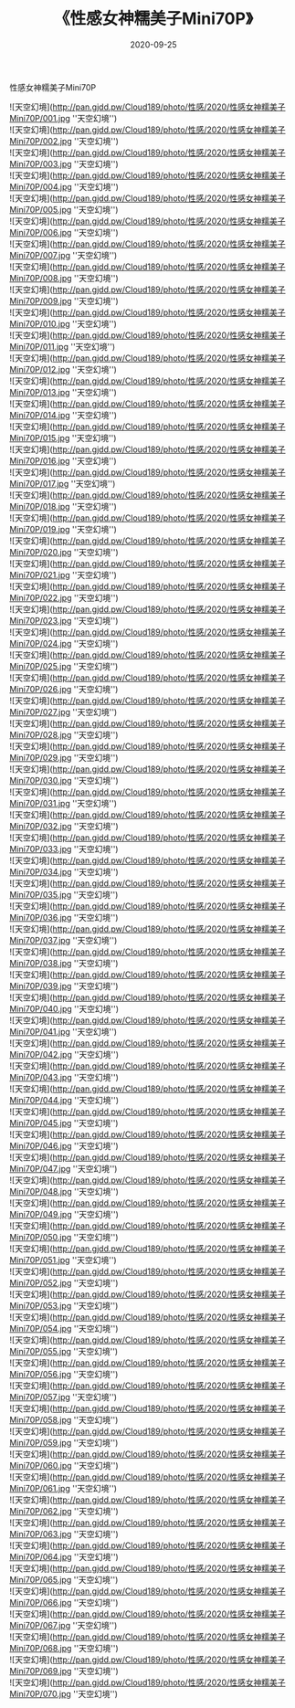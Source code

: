 ﻿---
layout: post
title:  《性感女神糯美子Mini70P》
date:   2020-09-25
img: http://pan.gjdd.pw/Cloud189/photo/性感/2020/性感女神糯美子Mini70P/000.jpg
categories: [美女, 性感, 泳衣]
---

性感女神糯美子Mini70P



![天空幻境](http://pan.gjdd.pw/Cloud189/photo/性感/2020/性感女神糯美子Mini70P/001.jpg ''天空幻境'') <br>
![天空幻境](http://pan.gjdd.pw/Cloud189/photo/性感/2020/性感女神糯美子Mini70P/002.jpg ''天空幻境'') <br>
![天空幻境](http://pan.gjdd.pw/Cloud189/photo/性感/2020/性感女神糯美子Mini70P/003.jpg ''天空幻境'') <br>
![天空幻境](http://pan.gjdd.pw/Cloud189/photo/性感/2020/性感女神糯美子Mini70P/004.jpg ''天空幻境'') <br>
![天空幻境](http://pan.gjdd.pw/Cloud189/photo/性感/2020/性感女神糯美子Mini70P/005.jpg ''天空幻境'') <br>
![天空幻境](http://pan.gjdd.pw/Cloud189/photo/性感/2020/性感女神糯美子Mini70P/006.jpg ''天空幻境'') <br>
![天空幻境](http://pan.gjdd.pw/Cloud189/photo/性感/2020/性感女神糯美子Mini70P/007.jpg ''天空幻境'') <br>
![天空幻境](http://pan.gjdd.pw/Cloud189/photo/性感/2020/性感女神糯美子Mini70P/008.jpg ''天空幻境'') <br>
![天空幻境](http://pan.gjdd.pw/Cloud189/photo/性感/2020/性感女神糯美子Mini70P/009.jpg ''天空幻境'') <br>
![天空幻境](http://pan.gjdd.pw/Cloud189/photo/性感/2020/性感女神糯美子Mini70P/010.jpg ''天空幻境'') <br>
![天空幻境](http://pan.gjdd.pw/Cloud189/photo/性感/2020/性感女神糯美子Mini70P/011.jpg ''天空幻境'') <br>
![天空幻境](http://pan.gjdd.pw/Cloud189/photo/性感/2020/性感女神糯美子Mini70P/012.jpg ''天空幻境'') <br>
![天空幻境](http://pan.gjdd.pw/Cloud189/photo/性感/2020/性感女神糯美子Mini70P/013.jpg ''天空幻境'') <br>
![天空幻境](http://pan.gjdd.pw/Cloud189/photo/性感/2020/性感女神糯美子Mini70P/014.jpg ''天空幻境'') <br>
![天空幻境](http://pan.gjdd.pw/Cloud189/photo/性感/2020/性感女神糯美子Mini70P/015.jpg ''天空幻境'') <br>
![天空幻境](http://pan.gjdd.pw/Cloud189/photo/性感/2020/性感女神糯美子Mini70P/016.jpg ''天空幻境'') <br>
![天空幻境](http://pan.gjdd.pw/Cloud189/photo/性感/2020/性感女神糯美子Mini70P/017.jpg ''天空幻境'') <br>
![天空幻境](http://pan.gjdd.pw/Cloud189/photo/性感/2020/性感女神糯美子Mini70P/018.jpg ''天空幻境'') <br>
![天空幻境](http://pan.gjdd.pw/Cloud189/photo/性感/2020/性感女神糯美子Mini70P/019.jpg ''天空幻境'') <br>
![天空幻境](http://pan.gjdd.pw/Cloud189/photo/性感/2020/性感女神糯美子Mini70P/020.jpg ''天空幻境'') <br>
![天空幻境](http://pan.gjdd.pw/Cloud189/photo/性感/2020/性感女神糯美子Mini70P/021.jpg ''天空幻境'') <br>
![天空幻境](http://pan.gjdd.pw/Cloud189/photo/性感/2020/性感女神糯美子Mini70P/022.jpg ''天空幻境'') <br>
![天空幻境](http://pan.gjdd.pw/Cloud189/photo/性感/2020/性感女神糯美子Mini70P/023.jpg ''天空幻境'') <br>
![天空幻境](http://pan.gjdd.pw/Cloud189/photo/性感/2020/性感女神糯美子Mini70P/024.jpg ''天空幻境'') <br>
![天空幻境](http://pan.gjdd.pw/Cloud189/photo/性感/2020/性感女神糯美子Mini70P/025.jpg ''天空幻境'') <br>
![天空幻境](http://pan.gjdd.pw/Cloud189/photo/性感/2020/性感女神糯美子Mini70P/026.jpg ''天空幻境'') <br>
![天空幻境](http://pan.gjdd.pw/Cloud189/photo/性感/2020/性感女神糯美子Mini70P/027.jpg ''天空幻境'') <br>
![天空幻境](http://pan.gjdd.pw/Cloud189/photo/性感/2020/性感女神糯美子Mini70P/028.jpg ''天空幻境'') <br>
![天空幻境](http://pan.gjdd.pw/Cloud189/photo/性感/2020/性感女神糯美子Mini70P/029.jpg ''天空幻境'') <br>
![天空幻境](http://pan.gjdd.pw/Cloud189/photo/性感/2020/性感女神糯美子Mini70P/030.jpg ''天空幻境'') <br>
![天空幻境](http://pan.gjdd.pw/Cloud189/photo/性感/2020/性感女神糯美子Mini70P/031.jpg ''天空幻境'') <br>
![天空幻境](http://pan.gjdd.pw/Cloud189/photo/性感/2020/性感女神糯美子Mini70P/032.jpg ''天空幻境'') <br>
![天空幻境](http://pan.gjdd.pw/Cloud189/photo/性感/2020/性感女神糯美子Mini70P/033.jpg ''天空幻境'') <br>
![天空幻境](http://pan.gjdd.pw/Cloud189/photo/性感/2020/性感女神糯美子Mini70P/034.jpg ''天空幻境'') <br>
![天空幻境](http://pan.gjdd.pw/Cloud189/photo/性感/2020/性感女神糯美子Mini70P/035.jpg ''天空幻境'') <br>
![天空幻境](http://pan.gjdd.pw/Cloud189/photo/性感/2020/性感女神糯美子Mini70P/036.jpg ''天空幻境'') <br>
![天空幻境](http://pan.gjdd.pw/Cloud189/photo/性感/2020/性感女神糯美子Mini70P/037.jpg ''天空幻境'') <br>
![天空幻境](http://pan.gjdd.pw/Cloud189/photo/性感/2020/性感女神糯美子Mini70P/038.jpg ''天空幻境'') <br>
![天空幻境](http://pan.gjdd.pw/Cloud189/photo/性感/2020/性感女神糯美子Mini70P/039.jpg ''天空幻境'') <br>
![天空幻境](http://pan.gjdd.pw/Cloud189/photo/性感/2020/性感女神糯美子Mini70P/040.jpg ''天空幻境'') <br>
![天空幻境](http://pan.gjdd.pw/Cloud189/photo/性感/2020/性感女神糯美子Mini70P/041.jpg ''天空幻境'') <br>
![天空幻境](http://pan.gjdd.pw/Cloud189/photo/性感/2020/性感女神糯美子Mini70P/042.jpg ''天空幻境'') <br>
![天空幻境](http://pan.gjdd.pw/Cloud189/photo/性感/2020/性感女神糯美子Mini70P/043.jpg ''天空幻境'') <br>
![天空幻境](http://pan.gjdd.pw/Cloud189/photo/性感/2020/性感女神糯美子Mini70P/044.jpg ''天空幻境'') <br>
![天空幻境](http://pan.gjdd.pw/Cloud189/photo/性感/2020/性感女神糯美子Mini70P/045.jpg ''天空幻境'') <br>
![天空幻境](http://pan.gjdd.pw/Cloud189/photo/性感/2020/性感女神糯美子Mini70P/046.jpg ''天空幻境'') <br>
![天空幻境](http://pan.gjdd.pw/Cloud189/photo/性感/2020/性感女神糯美子Mini70P/047.jpg ''天空幻境'') <br>
![天空幻境](http://pan.gjdd.pw/Cloud189/photo/性感/2020/性感女神糯美子Mini70P/048.jpg ''天空幻境'') <br>
![天空幻境](http://pan.gjdd.pw/Cloud189/photo/性感/2020/性感女神糯美子Mini70P/049.jpg ''天空幻境'') <br>
![天空幻境](http://pan.gjdd.pw/Cloud189/photo/性感/2020/性感女神糯美子Mini70P/050.jpg ''天空幻境'') <br>
![天空幻境](http://pan.gjdd.pw/Cloud189/photo/性感/2020/性感女神糯美子Mini70P/051.jpg ''天空幻境'') <br>
![天空幻境](http://pan.gjdd.pw/Cloud189/photo/性感/2020/性感女神糯美子Mini70P/052.jpg ''天空幻境'') <br>
![天空幻境](http://pan.gjdd.pw/Cloud189/photo/性感/2020/性感女神糯美子Mini70P/053.jpg ''天空幻境'') <br>
![天空幻境](http://pan.gjdd.pw/Cloud189/photo/性感/2020/性感女神糯美子Mini70P/054.jpg ''天空幻境'') <br>
![天空幻境](http://pan.gjdd.pw/Cloud189/photo/性感/2020/性感女神糯美子Mini70P/055.jpg ''天空幻境'') <br>
![天空幻境](http://pan.gjdd.pw/Cloud189/photo/性感/2020/性感女神糯美子Mini70P/056.jpg ''天空幻境'') <br>
![天空幻境](http://pan.gjdd.pw/Cloud189/photo/性感/2020/性感女神糯美子Mini70P/057.jpg ''天空幻境'') <br>
![天空幻境](http://pan.gjdd.pw/Cloud189/photo/性感/2020/性感女神糯美子Mini70P/058.jpg ''天空幻境'') <br>
![天空幻境](http://pan.gjdd.pw/Cloud189/photo/性感/2020/性感女神糯美子Mini70P/059.jpg ''天空幻境'') <br>
![天空幻境](http://pan.gjdd.pw/Cloud189/photo/性感/2020/性感女神糯美子Mini70P/060.jpg ''天空幻境'') <br>
![天空幻境](http://pan.gjdd.pw/Cloud189/photo/性感/2020/性感女神糯美子Mini70P/061.jpg ''天空幻境'') <br>
![天空幻境](http://pan.gjdd.pw/Cloud189/photo/性感/2020/性感女神糯美子Mini70P/062.jpg ''天空幻境'') <br>
![天空幻境](http://pan.gjdd.pw/Cloud189/photo/性感/2020/性感女神糯美子Mini70P/063.jpg ''天空幻境'') <br>
![天空幻境](http://pan.gjdd.pw/Cloud189/photo/性感/2020/性感女神糯美子Mini70P/064.jpg ''天空幻境'') <br>
![天空幻境](http://pan.gjdd.pw/Cloud189/photo/性感/2020/性感女神糯美子Mini70P/065.jpg ''天空幻境'') <br>
![天空幻境](http://pan.gjdd.pw/Cloud189/photo/性感/2020/性感女神糯美子Mini70P/066.jpg ''天空幻境'') <br>
![天空幻境](http://pan.gjdd.pw/Cloud189/photo/性感/2020/性感女神糯美子Mini70P/067.jpg ''天空幻境'') <br>
![天空幻境](http://pan.gjdd.pw/Cloud189/photo/性感/2020/性感女神糯美子Mini70P/068.jpg ''天空幻境'') <br>
![天空幻境](http://pan.gjdd.pw/Cloud189/photo/性感/2020/性感女神糯美子Mini70P/069.jpg ''天空幻境'') <br>
![天空幻境](http://pan.gjdd.pw/Cloud189/photo/性感/2020/性感女神糯美子Mini70P/070.jpg ''天空幻境'') <br>